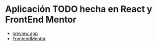 # Aplicación TODO hecha en React y FrontEnd Mentor

-   [preview app](https://practica-todo-tailwind-emilioibarra.netlify.app/)
-   [FrontendMentor](https://www.frontendmentor.io/challenges/todo-app-Su1_KokOW)
